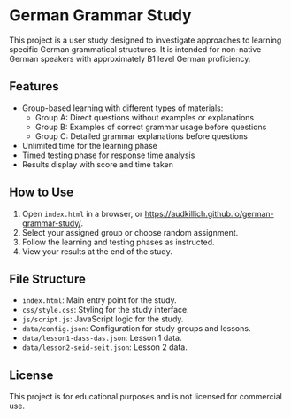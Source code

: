 # German Grammar Study

This project is a user study designed to investigate approaches to learning specific German grammatical structures. It is intended for non-native German speakers with approximately B1 level German proficiency.

## Features
- Group-based learning with different types of materials:
  - Group A: Direct questions without examples or explanations
  - Group B: Examples of correct grammar usage before questions
  - Group C: Detailed grammar explanations before questions
- Unlimited time for the learning phase
- Timed testing phase for response time analysis
- Results display with score and time taken

## How to Use
1. Open `index.html` in a browser, or https://audkillich.github.io/german-grammar-study/.
2. Select your assigned group or choose random assignment.
3. Follow the learning and testing phases as instructed.
4. View your results at the end of the study.

## File Structure
- `index.html`: Main entry point for the study.
- `css/style.css`: Styling for the study interface.
- `js/script.js`: JavaScript logic for the study.
- `data/config.json`: Configuration for study groups and lessons.
- `data/lesson1-dass-das.json`: Lesson 1 data.
- `data/lesson2-seid-seit.json`: Lesson 2 data.

## License
This project is for educational purposes and is not licensed for commercial use.